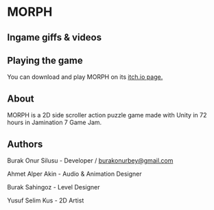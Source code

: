 # MORPH
## Ingame giffs & videos

## Playing the game
You can download and play MORPH on its [itch.io page.](https://burak-sahingoz.itch.io/morph)

## About
MORPH is a 2D side scroller action puzzle game made with Unity in 72 hours in Jamination 7 Game Jam.

## Authors
Burak Onur Silusu - Developer / burakonurbey@gmail.com

Ahmet Alper Akin - Audio & Animation Designer

Burak Sahingoz - Level Designer

Yusuf Selim Kus - 2D Artist
